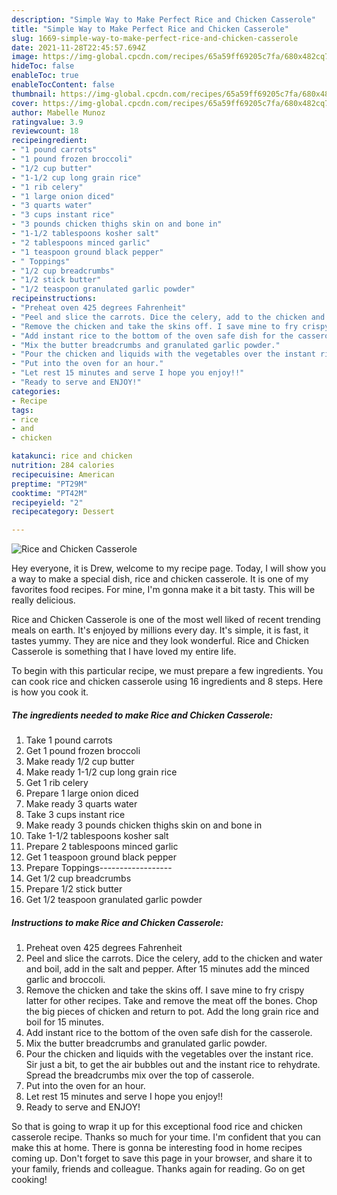 ```yaml
---
description: "Simple Way to Make Perfect Rice and Chicken Casserole"
title: "Simple Way to Make Perfect Rice and Chicken Casserole"
slug: 1669-simple-way-to-make-perfect-rice-and-chicken-casserole
date: 2021-11-28T22:45:57.694Z
image: https://img-global.cpcdn.com/recipes/65a59ff69205c7fa/680x482cq70/rice-and-chicken-casserole-recipe-main-photo.jpg
hideToc: false
enableToc: true
enableTocContent: false
thumbnail: https://img-global.cpcdn.com/recipes/65a59ff69205c7fa/680x482cq70/rice-and-chicken-casserole-recipe-main-photo.jpg
cover: https://img-global.cpcdn.com/recipes/65a59ff69205c7fa/680x482cq70/rice-and-chicken-casserole-recipe-main-photo.jpg
author: Mabelle Munoz
ratingvalue: 3.9
reviewcount: 18
recipeingredient:
- "1 pound carrots"
- "1 pound frozen broccoli"
- "1/2 cup butter"
- "1-1/2 cup long grain rice"
- "1 rib celery"
- "1 large onion diced"
- "3 quarts water"
- "3 cups instant rice"
- "3 pounds chicken thighs skin on and bone in"
- "1-1/2 tablespoons kosher salt"
- "2 tablespoons minced garlic"
- "1 teaspoon ground black pepper"
- " Toppings"
- "1/2 cup breadcrumbs"
- "1/2 stick butter"
- "1/2 teaspoon granulated garlic powder"
recipeinstructions:
- "Preheat oven 425 degrees Fahrenheit"
- "Peel and slice the carrots. Dice the celery, add to the chicken and water and boil, add in the salt and pepper. After 15 minutes add the minced garlic and broccoli."
- "Remove the chicken and take the skins off. I save mine to fry crispy latter for other recipes. Take and remove the meat off the bones. Chop the big pieces of chicken and return to pot. Add the long grain rice and boil for 15 minutes."
- "Add instant rice to the bottom of the oven safe dish for the casserole."
- "Mix the butter breadcrumbs and granulated garlic powder."
- "Pour the chicken and liquids with the vegetables over the instant rice. Sir just a bit, to get the air bubbles out and the instant rice to rehydrate. Spread the breadcrumbs mix over the top of casserole."
- "Put into the oven for an hour."
- "Let rest 15 minutes and serve I hope you enjoy!!"
- "Ready to serve and ENJOY!"
categories:
- Recipe
tags:
- rice
- and
- chicken

katakunci: rice and chicken 
nutrition: 284 calories
recipecuisine: American
preptime: "PT29M"
cooktime: "PT42M"
recipeyield: "2"
recipecategory: Dessert

---
```



![Rice and Chicken Casserole](https://img-global.cpcdn.com/recipes/65a59ff69205c7fa/680x482cq70/rice-and-chicken-casserole-recipe-main-photo.jpg)

Hey everyone, it is Drew, welcome to my recipe page. Today, I will show you a way to make a special dish, rice and chicken casserole. It is one of my favorites food recipes. For mine, I'm gonna make it a bit tasty. This will be really delicious.

Rice and Chicken Casserole is one of the most well liked of recent trending meals on earth. It's enjoyed by millions every day. It's simple, it is fast, it tastes yummy. They are nice and they look wonderful. Rice and Chicken Casserole is something that I have loved my entire life.




To begin with this particular recipe, we must prepare a few ingredients. You can cook rice and chicken casserole using 16 ingredients and 8 steps. Here is how you cook it.

<!--inarticleads1-->

##### The ingredients needed to make Rice and Chicken Casserole:

1. Take 1 pound carrots
1. Get 1 pound frozen broccoli
1. Make ready 1/2 cup butter
1. Make ready 1-1/2 cup long grain rice
1. Get 1 rib celery
1. Prepare 1 large onion diced
1. Make ready 3 quarts water
1. Take 3 cups instant rice
1. Make ready 3 pounds chicken thighs skin on and bone in
1. Take 1-1/2 tablespoons kosher salt
1. Prepare 2 tablespoons minced garlic
1. Get 1 teaspoon ground black pepper
1. Prepare  Toppings------------------
1. Get 1/2 cup breadcrumbs
1. Prepare 1/2 stick butter
1. Get 1/2 teaspoon granulated garlic powder




<!--inarticleads2-->

##### Instructions to make Rice and Chicken Casserole:

1. Preheat oven 425 degrees Fahrenheit
1. Peel and slice the carrots. Dice the celery, add to the chicken and water and boil, add in the salt and pepper. After 15 minutes add the minced garlic and broccoli.
1. Remove the chicken and take the skins off. I save mine to fry crispy latter for other recipes. Take and remove the meat off the bones. Chop the big pieces of chicken and return to pot. Add the long grain rice and boil for 15 minutes.
1. Add instant rice to the bottom of the oven safe dish for the casserole.
1. Mix the butter breadcrumbs and granulated garlic powder.
1. Pour the chicken and liquids with the vegetables over the instant rice. Sir just a bit, to get the air bubbles out and the instant rice to rehydrate. Spread the breadcrumbs mix over the top of casserole.
1. Put into the oven for an hour.
1. Let rest 15 minutes and serve I hope you enjoy!!
1. Ready to serve and ENJOY!



So that is going to wrap it up for this exceptional food rice and chicken casserole recipe. Thanks so much for your time. I'm confident that you can make this at home. There is gonna be interesting food in home recipes coming up. Don't forget to save this page in your browser, and share it to your family, friends and colleague. Thanks again for reading. Go on get cooking!
